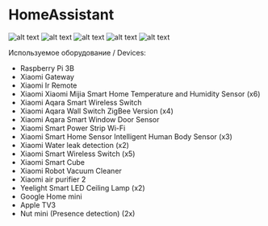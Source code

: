 # HomeAssistant
![alt text](https://user-images.githubusercontent.com/9033473/43629688-a2d2f4cc-9706-11e8-90f9-c2e835283d2a.png)
![alt text](https://user-images.githubusercontent.com/9033473/43629686-a2b62f18-9706-11e8-9628-adb6ea6e6daa.PNG)
![alt text](https://user-images.githubusercontent.com/9033473/43629741-c32f75b0-9706-11e8-974b-13cfef1c4269.png)
![alt text](https://user-images.githubusercontent.com/9033473/43629685-a2917402-9706-11e8-922c-46d465470195.png)
![alt text](https://user-images.githubusercontent.com/9033473/43892331-5214ce7a-9bd4-11e8-8e16-4ca52cb3f88d.gif)

Используемое оборудование / Devices:

* Raspberry Pi 3B
* Xiaomi Gateway
* Xiaomi Ir Remote
* Xiaomi Xiaomi Mijia Smart Home Temperature and Humidity Sensor (x6)
* Xiaomi Aqara Smart Wireless Switch
* Xiaomi Aqara Wall Switch ZigBee Version (x4)
* Xiaomi Aqara Smart Window Door Sensor
* Xiaomi Smart Power Strip Wi-Fi
* Xiaomi Smart Home Sensor Intelligent Human Body Sensor (x3)
* Xiaomi Water leak detection (x2)
* Xiaomi Smart Wireless Switch (x5)
* Xiaomi Smart Cube
* Xiaomi Robot Vacuum Cleaner
* Xiaomi air purifier 2
* Yeelight Smart LED Ceiling Lamp (x2)
* Google Home mini
* Apple TV3
* Nut mini (Presence detection) (2x)
